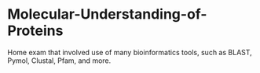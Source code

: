 # Molecular-Understanding-of-Proteins
Home exam that involved use of many bioinformatics tools, such as BLAST, Pymol, Clustal, Pfam, and more.
